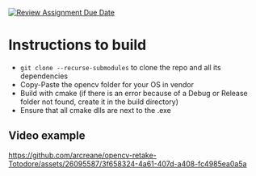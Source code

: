 [![Review Assignment Due Date](https://classroom.github.com/assets/deadline-readme-button-24ddc0f5d75046c5622901739e7c5dd533143b0c8e959d652212380cedb1ea36.svg)](https://classroom.github.com/a/iF5BiZG7)

# Instructions to build

* `git clone --recurse-submodules` to clone the repo and all its dependencies
* Copy-Paste the opencv folder for your OS in vendor
* Build with cmake (if there is an error because of a Debug or Release folder not found, create it in the build directory)
* Ensure that all cmake dlls are next to the .exe

## Video example

https://github.com/arcreane/opencv-retake-Totodore/assets/26095587/3f658324-4a61-407d-a408-fc4985ea0a5a

